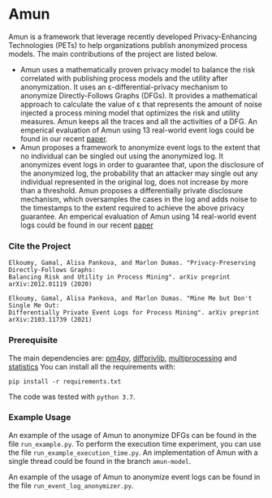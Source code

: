 # Amun
Amun is a framework that leverage recently developed Privacy-Enhancing Technologies (PETs) to help 
organizations publish anonymized process models. The main contributions of the project are listed below.
- Amun uses a mathematically proven privacy model to 
  balance the risk correlated with publishing process models and the utility after anonymization.
  It uses an ε-differential-privacy mechanism to anonymize Directly-Follows Graphs (DFGs).
  It provides a mathematical approach to calculate the value of ε that represents the amount of noise 
  injected a process mining model that optimizes the risk and utility measures. 
  Amun keeps all the traces and all the activities of a DFG. 
  An emperical evaluation of Amun using 13 real-world event logs could be found in our recent [paper](https://arxiv.org/pdf/2012.01119.pdf).
- Amun proposes a framework to anonymize event logs to the extent that no individual can be singled out using the anonymized log. It anonymizes event logs in order to guarantee that, upon the disclosure of the anonymized log, the probability that an attacker may single out any individual represented in the original log, does not increase by more than a threshold. Amun proposes a differentially private disclosure mechanism, which oversamples the cases in the log and adds noise to the timestamps to the extent required to achieve the above privacy guarantee. An emperical evaluation of Amun using 14 real-world event logs could be found in our recent [paper](https://arxiv.org/abs/2103.11739)
### Cite the Project
```
Elkoumy, Gamal, Alisa Pankova, and Marlon Dumas. "Privacy-Preserving Directly-Follows Graphs: 
Balancing Risk and Utility in Process Mining". arXiv preprint arXiv:2012.01119 (2020)
```
```
Elkoumy, Gamal, Alisa Pankova, and Marlon Dumas. "Mine Me but Don't Single Me Out: 
Differentially Private Event Logs for Process Mining". arXiv preprint arXiv:2103.11739 (2021)
```

### Prerequisite
The main dependencies are: [pm4py](https://pm4py.fit.fraunhofer.de/), [diffprivlib](https://github.com/IBM/differential-privacy-library), [multiprocessing](https://pypi.org/project/multiprocess/) and [statistics](https://pypi.org/project/statistics/)
You can install all the requirements with:
```
pip install -r requirements.txt
```
The code was tested with ```python 3.7```.

### Example Usage
An example of the usage of Amun to anonymize DFGs can be found in the file ```run_example.py```.
To perform the execution time experiment, you can use the file ```run_example_execution_time.py```. 
An implementation of Amun with a single thread could be found in the branch ```amun-model```.

An example of the usage of Amun to anonymize event logs can be found in the file ```run_event_log_anonymizer.py```.


